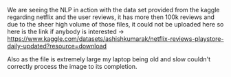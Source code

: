 We are seeing the NLP in action with the data set provided from the kaggle regarding netflix and the user reviews, it has more then 100k reviews and due to the sheer high volume of those files,
it could not be uploaded here so here is the link if anybody is interested ->    https://www.kaggle.com/datasets/ashishkumarak/netflix-reviews-playstore-daily-updated?resource=download

Also as the file is extremely large my laptop being old and slow couldn't correctly process the image to its completion.
